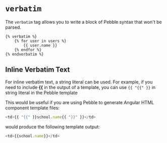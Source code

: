 # `verbatim`
The `verbatim` tag allows you to write a block of Pebble syntax that won't be parsed.
```twig
{% verbatim %}
	{% for user in users %}
		{{ user.name }}
	{% endfor %}
{% endverbatim %}
```

## Inline Verbatim Text

For inline verbatim text, a string literal can be used. For example, if you need to include **{{** in the output of a template, you can use `{{ "{{" }}` in string literal in the Pebble template

This would be useful if you are using Pebble to generate Angular HTML component template files:

```javascript
<td>{{ "{{" }}school.name{{ "}}" }}</td>
```

would produce the following template output:

```javascript
<td>{{school.name}}</td>
```
